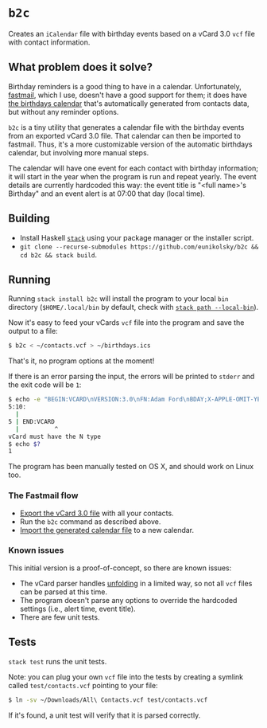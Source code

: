 # `b2c`

Creates an `iCalendar` file with birthday events based on a vCard 3.0 `vcf` file with contact information.

## What problem does it solve?

Birthday reminders is a good thing to have in a calendar. Unfortunately, [fastmail](https://www.fastmail.com/), which I use, doesn't have a good support for them; it does have [the birthdays calendar](https://www.fastmail.help/hc/en-us/articles/1500000279801-The-birthdays-calendar) that's automatically generated from contacts data, but without any reminder options.

`b2c` is a tiny utility that generates a calendar file with the birthday events from an exported vCard 3.0 file. That calendar can then be imported to fastmail. Thus, it's a more customizable version of the automatic birthdays calendar, but involving more manual steps.

The calendar will have one event for each contact with birthday information; it will start in the year when the program is run and repeat yearly. The event details are currently hardcoded this way: the event title is "&lt;full name&gt;'s Birthday" and an event alert is at 07:00 that day (local time).

## Building

* Install Haskell [`stack`](https://docs.haskellstack.org/en/stable/GUIDE/) using your package manager or the installer script.
* `git clone --recurse-submodules https://github.com/eunikolsky/b2c && cd b2c && stack build`.

## Running

Running `stack install b2c` will install the program to your local `bin` directory (`$HOME/.local/bin` by default, check with [`stack path --local-bin`](https://docs.haskellstack.org/en/stable/GUIDE/#install-and-copy-bins)).

Now it's easy to feed your vCards `vcf` file into the program and save the output to a file:

```bash
$ b2c < ~/contacts.vcf > ~/birthdays.ics
```

That's it, no program options at the moment!

If there is an error parsing the input, the errors will be printed to `stderr` and the exit code will be `1`:

```bash
$ echo -e "BEGIN:VCARD\nVERSION:3.0\nFN:Adam Ford\nBDAY;X-APPLE-OMIT-YEAR=1604:1604-01-01\nEND:VCARD\n" | b2c
5:10:
  |
5 | END:VCARD
  |          ^
vCard must have the N type
$ echo $?
1
```

The program has been manually tested on OS X, and should work on Linux too.

### The Fastmail flow

* [Export the vCard 3.0 file](https://www.fastmail.help/hc/en-us/articles/1500000280061-Import-or-export-contacts#exportcontacts) with all your contacts.
* Run the `b2c` command as described above.
* [Import the generated calendar file](https://www.fastmail.help/hc/en-us/articles/360060590773-Import-export-your-calendars#importcalendars) to a new calendar.

### Known issues

This initial version is a proof-of-concept, so there are known issues:

* The vCard parser handles [unfolding](https://datatracker.ietf.org/doc/html/rfc2425#section-5.8.1) in a limited way, so not all `vcf` files can be parsed at this time.
* The program doesn't parse any options to override the hardcoded settings (i.e., alert time, event title).
* There are few unit tests.

## Tests

`stack test` runs the unit tests.

Note: you can plug your own `vcf` file into the tests by creating a symlink called `test/contacts.vcf` pointing to your file:

```bash
$ ln -sv ~/Downloads/All\ Contacts.vcf test/contacts.vcf
```

If it's found, a unit test will verify that it is parsed correctly.
